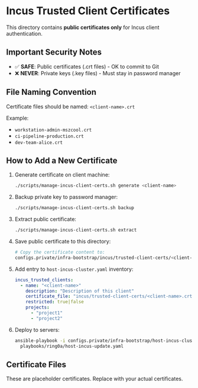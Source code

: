 # Incus Trusted Client Certificates

This directory contains **public certificates only** for Incus client authentication.

## Important Security Notes

- ✅ **SAFE**: Public certificates (.crt files) - OK to commit to Git
- ❌ **NEVER**: Private keys (.key files) - Must stay in password manager

## File Naming Convention

Certificate files should be named: `<client-name>.crt`

Example:
- `workstation-admin-mszcool.crt`
- `ci-pipeline-production.crt`
- `dev-team-alice.crt`

## How to Add a New Certificate

1. Generate certificate on client machine:
   ```bash
   ./scripts/manage-incus-client-certs.sh generate <client-name>
   ```

2. Backup private key to password manager:
   ```bash
   ./scripts/manage-incus-client-certs.sh backup
   ```

3. Extract public certificate:
   ```bash
   ./scripts/manage-incus-client-certs.sh extract
   ```

4. Save public certificate to this directory:
   ```bash
   # Copy the certificate content to:
   configs.private/infra-bootstrap/incus/trusted-client-certs/<client-name>.crt
   ```

5. Add entry to `host-incus-cluster.yaml` inventory:
   ```yaml
   incus_trusted_clients:
     - name: "<client-name>"
       description: "Description of this client"
       certificate_file: "incus/trusted-client-certs/<client-name>.crt"
       restricted: true|false
       projects:
         - "project1"
         - "project2"
   ```

6. Deploy to servers:
   ```bash
   ansible-playbook -i configs.private/infra-bootstrap/host-incus-cluster.yaml \
     playbooks/ring0a/host-incus-update.yaml
   ```

## Certificate Files

These are placeholder certificates. Replace with your actual certificates.
